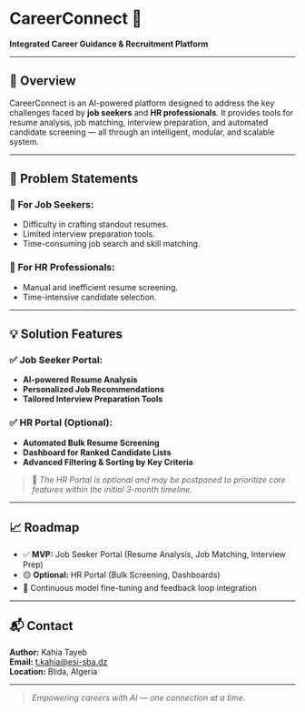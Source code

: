 # CareerConnect 📌

**Integrated Career Guidance & Recruitment Platform**  


---

## 📖 Overview

CareerConnect is an AI-powered platform designed to address the key challenges faced by **job seekers** and **HR professionals**. It provides tools for resume analysis, job matching, interview preparation, and automated candidate screening — all through an intelligent, modular, and scalable system.

---

## 🚀 Problem Statements

### 🎯 For Job Seekers:
- Difficulty in crafting standout resumes.
- Limited interview preparation tools.
- Time-consuming job search and skill matching.

### 🎯 For HR Professionals:
- Manual and inefficient resume screening.
- Time-intensive candidate selection.

---

## 💡 Solution Features

### ✅ Job Seeker Portal:
- **AI-powered Resume Analysis**
- **Personalized Job Recommendations**
- **Tailored Interview Preparation Tools**

### ✅ HR Portal (Optional):
- **Automated Bulk Resume Screening**
- **Dashboard for Ranked Candidate Lists**
- **Advanced Filtering & Sorting by Key Criteria**

> 📝 *The HR Portal is optional and may be postponed to prioritize core features within the initial 3-month timeline.*

---


## 📈 Roadmap

- ✅ **MVP:** Job Seeker Portal (Resume Analysis, Job Matching, Interview Prep)
- 🟡 **Optional:** HR Portal (Bulk Screening, Dashboards)
- 🔄 Continuous model fine-tuning and feedback loop integration

---

## 📬 Contact

**Author:** Kahia Tayeb  
**Email:** t.kahia@esi-sba.dz  
**Location:** Blida, Algeria

---

> *Empowering careers with AI — one connection at a time.*

